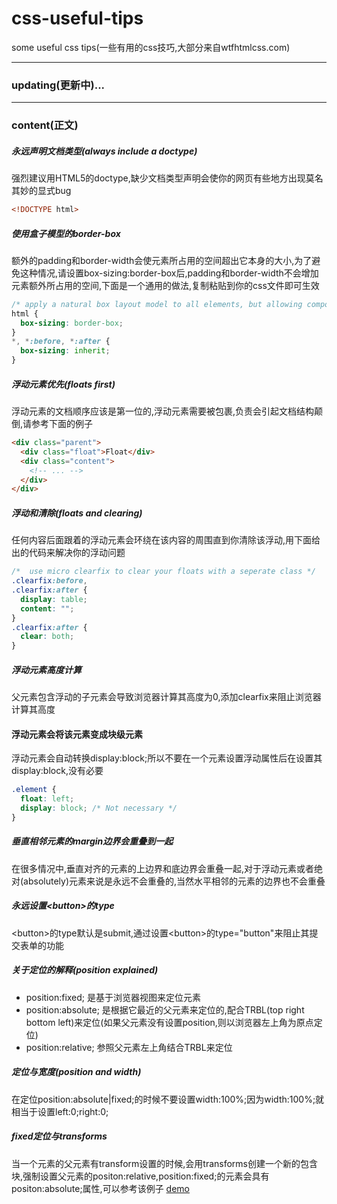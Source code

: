# css-useful-tips
some useful css tips(一些有用的css技巧,大部分来自wtfhtmlcss.com)
***
### updating(更新中)...
***

### content(正文)
##### 永远声明文档类型(always include a doctype)
强烈建议用HTML5的doctype,缺少文档类型声明会使你的网页有些地方出现莫名其妙的显式bug
```html
<!DOCTYPE html>
```


##### 使用盒子模型的border-box
额外的padding和border-width会使元素所占用的空间超出它本身的大小,为了避免这种情况,请设置box-sizing:border-box后,padding和border-width不会增加元素额外所占用的空间,下面是一个通用的做法,复制粘贴到你的css文件即可生效
```css
/* apply a natural box layout model to all elements, but allowing components to change */
html {
  box-sizing: border-box;
}
*, *:before, *:after {
  box-sizing: inherit;
}
```


##### 浮动元素优先(floats first)
浮动元素的文档顺序应该是第一位的,浮动元素需要被包裹,负责会引起文档结构颠倒,请参考下面的例子
```html
<div class="parent">
  <div class="float">Float</div>
  <div class="content">
    <!-- ... -->
  </div>
</div>
```


##### 浮动和清除(floats and clearing)
任何内容后面跟着的浮动元素会环绕在该内容的周围直到你清除该浮动,用下面给出的代码来解决你的浮动问题
```css
/*  use micro clearfix to clear your floats with a seperate class */
.clearfix:before,
.clearfix:after {
  display: table;
  content: "";
}
.clearfix:after {
  clear: both;
}
```


##### 浮动元素高度计算
父元素包含浮动的子元素会导致浏览器计算其高度为0,添加clearfix来阻止浏览器计算其高度


#### 浮动元素会将该元素变成块级元素
浮动元素会自动转换display:block;所以不要在一个元素设置浮动属性后在设置其display:block,没有必要
```css
.element {
  float: left;
  display: block; /* Not necessary */
}
```

##### 垂直相邻元素的margin边界会重叠到一起
在很多情况中,垂直对齐的元素的上边界和底边界会重叠一起,对于浮动元素或者绝对(absolutely)元素来说是永远不会重叠的,当然水平相邻的元素的边界也不会重叠

##### 永远设置\<button\>的type
\<button\>的type默认是submit,通过设置\<button\>的type="button"来阻止其提交表单的功能


##### 关于定位的解释(position explained)
- position:fixed; 是基于浏览器视图来定位元素
- position:absolute; 是根据它最近的父元素来定位的,配合TRBL(top right bottom left)来定位(如果父元素没有设置position,则以浏览器左上角为原点定位)
- position:relative; 参照父元素左上角结合TRBL来定位


##### 定位与宽度(position and width)
在定位position:absolute|fixed;的时候不要设置width:100%;因为width:100%;就相当于设置left:0;right:0;


##### fixed定位与transforms
当一个元素的父元素有transform设置的时候,会用transforms创建一个新的包含块,强制设置父元素的positon:relative,position:fixed;的元素会具有positon:absolute;属性,可以参考该例子 [demo](http://output.jsbin.com/yabek/1/)

